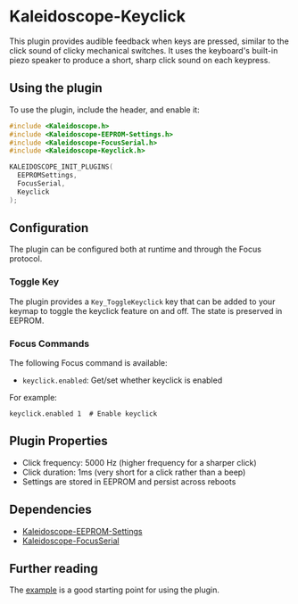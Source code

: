 # Kaleidoscope-Keyclick

This plugin provides audible feedback when keys are pressed, similar to the click sound of clicky mechanical switches. It uses the keyboard's built-in piezo speaker to produce a short, sharp click sound on each keypress.

## Using the plugin

To use the plugin, include the header, and enable it:

```cpp
#include <Kaleidoscope.h>
#include <Kaleidoscope-EEPROM-Settings.h>
#include <Kaleidoscope-FocusSerial.h>
#include <Kaleidoscope-Keyclick.h>

KALEIDOSCOPE_INIT_PLUGINS(
  EEPROMSettings,
  FocusSerial,
  Keyclick
);
```

## Configuration

The plugin can be configured both at runtime and through the Focus protocol.

### Toggle Key

The plugin provides a `Key_ToggleKeyclick` key that can be added to your keymap to toggle the keyclick feature on and off. The state is preserved in EEPROM.

### Focus Commands

The following Focus command is available:

- `keyclick.enabled`: Get/set whether keyclick is enabled

For example:
```
keyclick.enabled 1  # Enable keyclick
```

## Plugin Properties

- Click frequency: 5000 Hz (higher frequency for a sharper click)
- Click duration: 1ms (very short for a click rather than a beep)
- Settings are stored in EEPROM and persist across reboots

## Dependencies

- [Kaleidoscope-EEPROM-Settings](https://github.com/keyboardio/Kaleidoscope-EEPROM-Settings)
- [Kaleidoscope-FocusSerial](https://github.com/keyboardio/Kaleidoscope-FocusSerial)

## Further reading

The [example][plugin:example] is a good starting point for using the plugin.

  [plugin:example]: /examples/Keyclick/Keyclick.ino 

